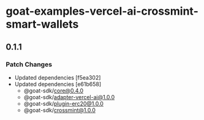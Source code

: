 # goat-examples-vercel-ai-crossmint-smart-wallets

## 0.1.1

### Patch Changes

- Updated dependencies [f5ea302]
- Updated dependencies [e61b658]
  - @goat-sdk/core@0.4.0
  - @goat-sdk/adapter-vercel-ai@1.0.0
  - @goat-sdk/plugin-erc20@1.0.0
  - @goat-sdk/crossmint@1.0.0
